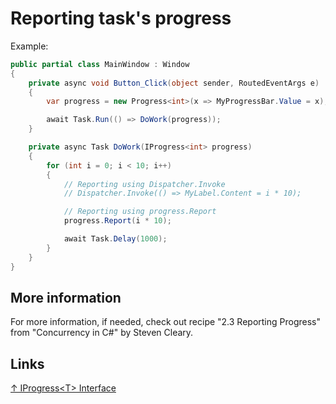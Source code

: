 # Reporting task's progress

Example:

```csharp
public partial class MainWindow : Window
{
    private async void Button_Click(object sender, RoutedEventArgs e)
    {
        var progress = new Progress<int>(x => MyProgressBar.Value = x);

        await Task.Run(() => DoWork(progress));
    }

    private async Task DoWork(IProgress<int> progress)
    {
        for (int i = 0; i < 10; i++)
        {
            // Reporting using Dispatcher.Invoke
            // Dispatcher.Invoke(() => MyLabel.Content = i * 10);

            // Reporting using progress.Report
            progress.Report(i * 10);

            await Task.Delay(1000);
        }
    }
}
```

## More information

For more information, if needed, check out recipe "2.3 Reporting Progress" from "Concurrency in C#" by Steven Cleary.

## Links

[↑ IProgress\<T> Interface](https://docs.microsoft.com/en-us/dotnet/api/system.iprogress-1)
